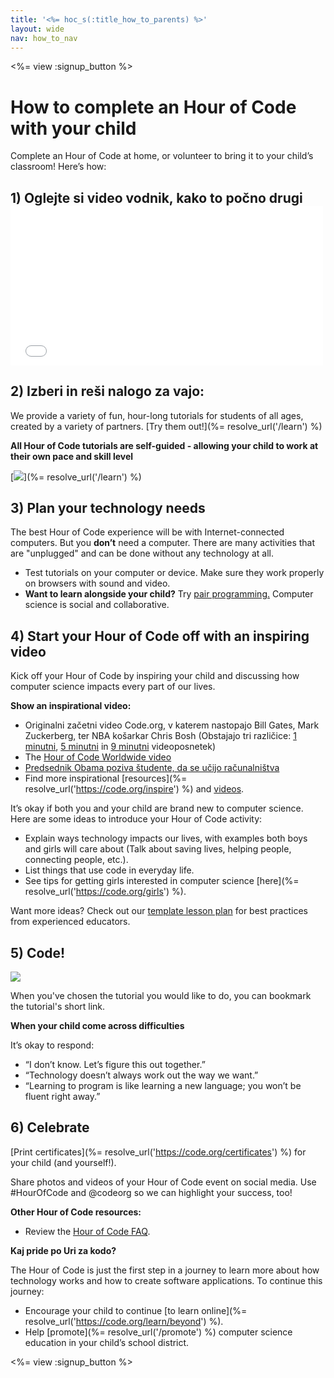 ```yaml
---
title: '<%= hoc_s(:title_how_to_parents) %>'
layout: wide
nav: how_to_nav
---
```

<%= view :signup_button %>

# How to complete an Hour of Code with your child

Complete an Hour of Code at home, or volunteer to bring it to your child’s classroom! Here’s how:

## 1) Oglejte si video vodnik, kako to počno drugi <iframe width="500" height="255" src="//www.youtube.com/embed/SrnvvWDm73k" frameborder="0" allowfullscreen mark="crwd-mark"></iframe> 

## 2) Izberi in reši nalogo za vajo:

We provide a variety of fun, hour-long tutorials for students of all ages, created by a variety of partners. [Try them out!](%= resolve_url('/learn') %)

**All Hour of Code tutorials are self-guided - allowing your child to work at their own pace and skill level**

[![](/images/fit-700/tutorials.png)](%= resolve_url('/learn') %)

## 3) Plan your technology needs

The best Hour of Code experience will be with Internet-connected computers. But you **don’t** need a computer. There are many activities that are "unplugged" and can be done without any technology at all.

- Test tutorials on your computer or device. Make sure they work properly on browsers with sound and video.
- **Want to learn alongside your child?** Try [pair programming.](http://www.ncwit.org/resources/pair-programming-box-power-collaborative-learning) Computer science is social and collaborative.

## 4) Start your Hour of Code off with an inspiring video

Kick off your Hour of Code by inspiring your child and discussing how computer science impacts every part of our lives.

**Show an inspirational video:**

- Originalni začetni video Code.org, v katerem nastopajo Bill Gates, Mark Zuckerberg, ter NBA košarkar Chris Bosh (Obstajajo tri različice: [1 minutni](https://www.youtube.com/watch?v=qYZF6oIZtfc), [5 minutni](https://www.youtube.com/watch?v=nKIu9yen5nc) in [9 minutni](https://www.youtube.com/watch?v=dU1xS07N-FA) videoposnetek)
- The [Hour of Code Worldwide video](https://www.youtube.com/watch?v=KsOIlDT145A)
- [Predsednik Obama poziva študente, da se učijo računalništva](https://www.youtube.com/watch?v=6XvmhE1J9PY)
- Find more inspirational [resources](%= resolve_url('https://code.org/inspire') %) and [videos](https://www.youtube.com/playlist?list=PLzdnOPI1iJNfpD8i4Sx7U0y2MccnrNZuP).

It’s okay if both you and your child are brand new to computer science. Here are some ideas to introduce your Hour of Code activity:

- Explain ways technology impacts our lives, with examples both boys and girls will care about (Talk about saving lives, helping people, connecting people, etc.).
- List things that use code in everyday life.
- See tips for getting girls interested in computer science [here](%= resolve_url('https://code.org/girls') %).

Want more ideas? Check out our [template lesson plan](/files/AfterschoolEducatorLessonPlanOutline.docx) for best practices from experienced educators.

## 5) Code!

<img src="/images/fit-700/tutorial-short-link.png" />

When you've chosen the tutorial you would like to do, you can bookmark the tutorial's short link.

**When your child come across difficulties**

It’s okay to respond:

- “I don’t know. Let’s figure this out together.”
- “Technology doesn’t always work out the way we want.”
- “Learning to program is like learning a new language; you won’t be fluent right away.”

## 6) Celebrate

[Print certificates](%= resolve_url('https://code.org/certificates') %) for your child (and yourself!).

Share photos and videos of your Hour of Code event on social media. Use #HourOfCode and @codeorg so we can highlight your success, too!

**Other Hour of Code resources:**

- Review the [Hour of Code FAQ](https://support.code.org/hc/en-us/categories/200147083-Hour-of-Code).

**Kaj pride po Uri za kodo?**

The Hour of Code is just the first step in a journey to learn more about how technology works and how to create software applications. To continue this journey:

- Encourage your child to continue [to learn online](%= resolve_url('https://code.org/learn/beyond') %).
- Help [promote](%= resolve_url('/promote') %) computer science education in your child’s school district.

<%= view :signup_button %>